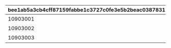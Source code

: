 |bee1ab5a3cb4cff87159fabbe1c3727c0fe3e5b2beac0387831715d092afd499|6d18501aa156909e4bad4ce496a5f3a1493862b0fe519e17c2812bd3c89b8cf1|dcd845e8fa7074280ece24662132b8e6d2ffa82ba8717f560869f97558d7cdad|05cb031242176f8b7ba83010e21294373faf7abddec740a27198863b5ff0aa7b|
| --- | --- | --- | --- |
|10903001|1|アーカイブを30%（369問）解放しよう|369|
|10903002|2|アーカイブを60%（738問）解放しよう|738|
|10903003|3|アーカイブを100%（1229問）解放しよう|1229|
